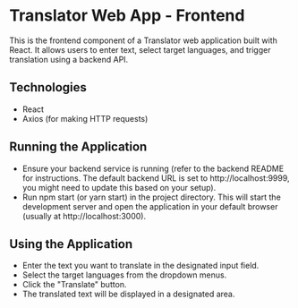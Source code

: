 # Translator Web App - Frontend

This is the frontend component of a Translator web application built with React. It allows users to enter text, select  target languages, and trigger translation using a backend API.

## Technologies

- React
- Axios (for making HTTP requests)

## Running the Application

- Ensure your backend service is running (refer to the backend README for instructions. The default backend URL is set to http://localhost:9999, you might need to update this based on your setup).
- Run npm start (or yarn start) in the project directory. This will start the development server and open the application in your default browser (usually at http://localhost:3000).

## Using the Application

- Enter the text you want to translate in the designated input field.
- Select the target languages from the dropdown menus.
- Click the "Translate" button.
- The translated text will be displayed in a designated area.
